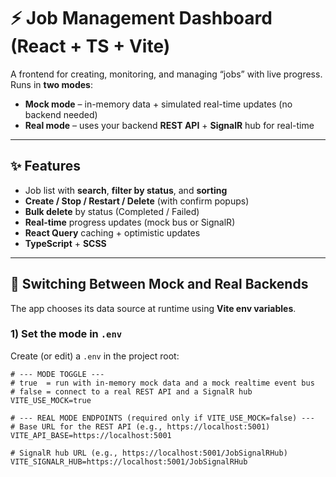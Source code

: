 # ⚡ Job Management Dashboard (React + TS + Vite)

A frontend for creating, monitoring, and managing “jobs” with live progress.  
Runs in **two modes**:

- **Mock mode** – in-memory data + simulated real-time updates (no backend needed)
- **Real mode** – uses your backend **REST API** + **SignalR** hub for real-time

---

## ✨ Features

- Job list with **search**, **filter by status**, and **sorting**
- **Create / Stop / Restart / Delete** (with confirm popups)
- **Bulk delete** by status (Completed / Failed)
- **Real-time** progress updates (mock bus or SignalR)
- **React Query** caching + optimistic updates
- **TypeScript** + **SCSS**

---

## 🔄 Switching Between Mock and Real Backends

The app chooses its data source at runtime using **Vite env variables**.

### 1) Set the mode in `.env`

Create (or edit) a `.env` in the project root:

```env
# --- MODE TOGGLE ---
# true  = run with in-memory mock data and a mock realtime event bus
# false = connect to a real REST API and a SignalR hub
VITE_USE_MOCK=true

# --- REAL MODE ENDPOINTS (required only if VITE_USE_MOCK=false) ---
# Base URL for the REST API (e.g., https://localhost:5001)
VITE_API_BASE=https://localhost:5001

# SignalR hub URL (e.g., https://localhost:5001/JobSignalRHub)
VITE_SIGNALR_HUB=https://localhost:5001/JobSignalRHub
